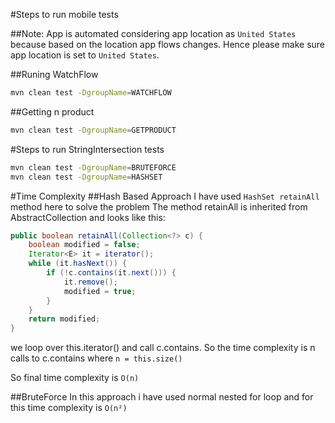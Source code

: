 #Steps to run mobile tests
 
 ##Note:
 App is automated considering app location as `United States` because based on the location app flows changes. Hence please make sure app location is set to `United States`.
 
 ##Runing WatchFlow
```bash
mvn clean test -DgroupName=WATCHFLOW
```
##Getting n product
```bash
mvn clean test -DgroupName=GETPRODUCT
```
 



#Steps to run StringIntersection tests
```bash
mvn clean test -DgroupName=BRUTEFORCE
mvn clean test -DgroupName=HASHSET
```

#Time Complexity
##Hash Based Approach
I have used `HashSet retainAll` method here to solve the problem
The method retainAll is inherited from AbstractCollection and looks like this:

```java
public boolean retainAll(Collection<?> c) {
    boolean modified = false;
    Iterator<E> it = iterator();
    while (it.hasNext()) {
        if (!c.contains(it.next())) {
            it.remove();
            modified = true;
        }
    }
    return modified;
}
```
we loop over this.iterator() and call c.contains. So the time complexity is n calls to c.contains where `n = this.size()`

So final time complexity is `O(n)`


##BruteForce
In this approach i have used normal nested for loop and for this time complexity is `O(n²)`





